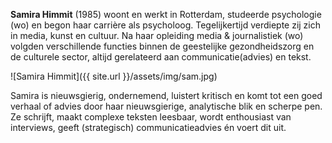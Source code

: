 **Samira Himmit** (1985) woont en werkt in Rotterdam, studeerde psychologie (wo) en begon haar carrière als psycholoog. Tegelijkertijd verdiepte zij zich in media, kunst en cultuur. Na haar opleiding media & journalistiek (wo) volgden verschillende functies binnen de geestelijke gezondheidszorg en de culturele sector, altijd gerelateerd aan communicatie(advies) en tekst.

![Samira Himmit]({{ site.url }}/assets/img/sam.jpg)

Samira is nieuwsgierig, ondernemend, luistert kritisch en komt tot een goed verhaal of advies door haar nieuwsgierige, analytische blik en scherpe pen. Ze schrijft, maakt complexe teksten leesbaar, wordt enthousiast van interviews, geeft (strategisch) communicatieadvies én voert dit uit.
